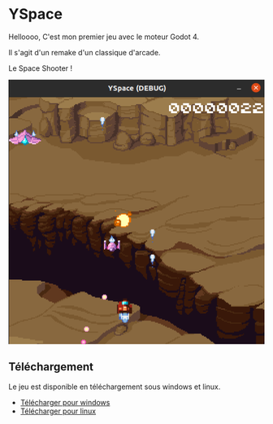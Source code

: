 # YSpace

Helloooo, C'est mon premier jeu avec le moteur Godot 4. 

Il s'agit d'un remake d'un classique d'arcade.

Le Space Shooter ! 

![Snapshot1](./docs/images/snapshot0.png)

## Téléchargement

Le jeu est disponible en téléchargement sous windows et linux. 

- [Télécharger pour windows](./export/windows/)
- [Télécharger pour linux](./export/linux/)

